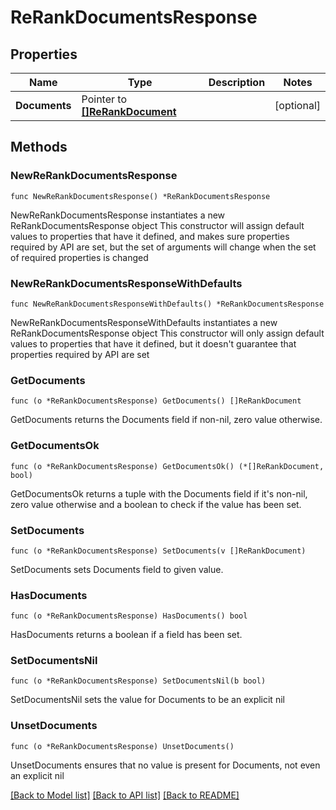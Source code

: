 # ReRankDocumentsResponse

## Properties

Name | Type | Description | Notes
------------ | ------------- | ------------- | -------------
**Documents** | Pointer to [**[]ReRankDocument**](ReRankDocument.md) |  | [optional] 

## Methods

### NewReRankDocumentsResponse

`func NewReRankDocumentsResponse() *ReRankDocumentsResponse`

NewReRankDocumentsResponse instantiates a new ReRankDocumentsResponse object
This constructor will assign default values to properties that have it defined,
and makes sure properties required by API are set, but the set of arguments
will change when the set of required properties is changed

### NewReRankDocumentsResponseWithDefaults

`func NewReRankDocumentsResponseWithDefaults() *ReRankDocumentsResponse`

NewReRankDocumentsResponseWithDefaults instantiates a new ReRankDocumentsResponse object
This constructor will only assign default values to properties that have it defined,
but it doesn't guarantee that properties required by API are set

### GetDocuments

`func (o *ReRankDocumentsResponse) GetDocuments() []ReRankDocument`

GetDocuments returns the Documents field if non-nil, zero value otherwise.

### GetDocumentsOk

`func (o *ReRankDocumentsResponse) GetDocumentsOk() (*[]ReRankDocument, bool)`

GetDocumentsOk returns a tuple with the Documents field if it's non-nil, zero value otherwise
and a boolean to check if the value has been set.

### SetDocuments

`func (o *ReRankDocumentsResponse) SetDocuments(v []ReRankDocument)`

SetDocuments sets Documents field to given value.

### HasDocuments

`func (o *ReRankDocumentsResponse) HasDocuments() bool`

HasDocuments returns a boolean if a field has been set.

### SetDocumentsNil

`func (o *ReRankDocumentsResponse) SetDocumentsNil(b bool)`

 SetDocumentsNil sets the value for Documents to be an explicit nil

### UnsetDocuments
`func (o *ReRankDocumentsResponse) UnsetDocuments()`

UnsetDocuments ensures that no value is present for Documents, not even an explicit nil

[[Back to Model list]](../README.md#documentation-for-models) [[Back to API list]](../README.md#documentation-for-api-endpoints) [[Back to README]](../README.md)



